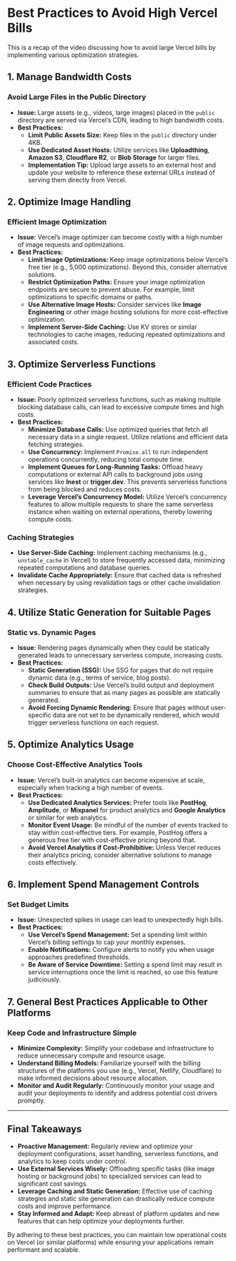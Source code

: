 # Best Practices to Avoid High Vercel Bills

This is a recap of the video discussing how to avoid large Vercel bills by implementing various optimization strategies.

## 1. Manage Bandwidth Costs

### **Avoid Large Files in the Public Directory**

- **Issue:** Large assets (e.g., videos, large images) placed in the `public` directory are served via Vercel’s CDN, leading to high bandwidth costs.
- **Best Practices:**
  - **Limit Public Assets Size:** Keep files in the `public` directory under 4KB.
  - **Use Dedicated Asset Hosts:** Utilize services like **Uploadthing**, **Amazon S3**, **Cloudflare R2**, or **Blob Storage** for larger files.
  - **Implementation Tip:** Upload large assets to an external host and update your website to reference these external URLs instead of serving them directly from Vercel.

## 2. Optimize Image Handling

### **Efficient Image Optimization**

- **Issue:** Vercel’s image optimizer can become costly with a high number of image requests and optimizations.
- **Best Practices:**
  - **Limit Image Optimizations:** Keep image optimizations below Vercel’s free tier (e.g., 5,000 optimizations). Beyond this, consider alternative solutions.
  - **Restrict Optimization Paths:** Ensure your image optimization endpoints are secure to prevent abuse. For example, limit optimizations to specific domains or paths.
  - **Use Alternative Image Hosts:** Consider services like **Image Engineering** or other image hosting solutions for more cost-effective optimization.
  - **Implement Server-Side Caching:** Use KV stores or similar technologies to cache images, reducing repeated optimizations and associated costs.

## 3. Optimize Serverless Functions

### **Efficient Code Practices**

- **Issue:** Poorly optimized serverless functions, such as making multiple blocking database calls, can lead to excessive compute times and high costs.
- **Best Practices:**
  - **Minimize Database Calls:** Use optimized queries that fetch all necessary data in a single request. Utilize relations and efficient data fetching strategies.
  - **Use Concurrency:** Implement `Promise.all` to run independent operations concurrently, reducing total compute time.
  - **Implement Queues for Long-Running Tasks:** Offload heavy computations or external API calls to background jobs using services like **Inest** or **trigger.dev**. This prevents serverless functions from being blocked and reduces costs.
  - **Leverage Vercel’s Concurrency Model:** Utilize Vercel’s concurrency features to allow multiple requests to share the same serverless instance when waiting on external operations, thereby lowering compute costs.

### **Caching Strategies**

- **Use Server-Side Caching:** Implement caching mechanisms (e.g., `unstable_cache` in Vercel) to store frequently accessed data, minimizing repeated computations and database queries.
- **Invalidate Cache Appropriately:** Ensure that cached data is refreshed when necessary by using revalidation tags or other cache invalidation strategies.

## 4. Utilize Static Generation for Suitable Pages

### **Static vs. Dynamic Pages**

- **Issue:** Rendering pages dynamically when they could be statically generated leads to unnecessary serverless compute, increasing costs.
- **Best Practices:**
  - **Static Generation (SSG):** Use SSG for pages that do not require dynamic data (e.g., terms of service, blog posts).
  - **Check Build Outputs:** Use Vercel’s build output and deployment summaries to ensure that as many pages as possible are statically generated.
  - **Avoid Forcing Dynamic Rendering:** Ensure that pages without user-specific data are not set to be dynamically rendered, which would trigger serverless functions on each request.

## 5. Optimize Analytics Usage

### **Choose Cost-Effective Analytics Tools**

- **Issue:** Vercel’s built-in analytics can become expensive at scale, especially when tracking a high number of events.
- **Best Practices:**
  - **Use Dedicated Analytics Services:** Prefer tools like **PostHog**, **Amplitude**, or **Mixpanel** for product analytics and **Google Analytics** or similar for web analytics.
  - **Monitor Event Usage:** Be mindful of the number of events tracked to stay within cost-effective tiers. For example, PostHog offers a generous free tier with cost-effective pricing beyond that.
  - **Avoid Vercel Analytics if Cost-Prohibitive:** Unless Vercel reduces their analytics pricing, consider alternative solutions to manage costs effectively.

## 6. Implement Spend Management Controls

### **Set Budget Limits**

- **Issue:** Unexpected spikes in usage can lead to unexpectedly high bills.
- **Best Practices:**
  - **Use Vercel’s Spend Management:** Set a spending limit within Vercel’s billing settings to cap your monthly expenses.
  - **Enable Notifications:** Configure alerts to notify you when usage approaches predefined thresholds.
  - **Be Aware of Service Downtime:** Setting a spend limit may result in service interruptions once the limit is reached, so use this feature judiciously.

## 7. General Best Practices Applicable to Other Platforms

### **Keep Code and Infrastructure Simple**

- **Minimize Complexity:** Simplify your codebase and infrastructure to reduce unnecessary compute and resource usage.
- **Understand Billing Models:** Familiarize yourself with the billing structures of the platforms you use (e.g., Vercel, Netlify, Cloudflare) to make informed decisions about resource allocation.
- **Monitor and Audit Regularly:** Continuously monitor your usage and audit your deployments to identify and address potential cost drivers promptly.

---

## Final Takeaways

- **Proactive Management:** Regularly review and optimize your deployment configurations, asset handling, serverless functions, and analytics to keep costs under control.
- **Use External Services Wisely:** Offloading specific tasks (like image hosting or background jobs) to specialized services can lead to significant cost savings.
- **Leverage Caching and Static Generation:** Effective use of caching strategies and static site generation can drastically reduce compute costs and improve performance.
- **Stay Informed and Adapt:** Keep abreast of platform updates and new features that can help optimize your deployments further.

By adhering to these best practices, you can maintain low operational costs on Vercel (or similar platforms) while ensuring your applications remain performant and scalable.
